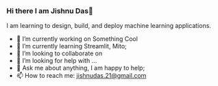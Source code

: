 ### Hi there I am Jishnu Das👋
I am learning to design, build, and deploy machine learning applications.


- 🔭 I’m currently working on Something Cool
- 🌱 I’m currently learning Streamlit, Mito;
- 👯 I’m looking to collaborate on 
- 🤔 I’m looking for help with ...
- 💬 Ask me about anything, I am happy to help;
- 📫 How to reach me: jishnudas.21@gmail.com

